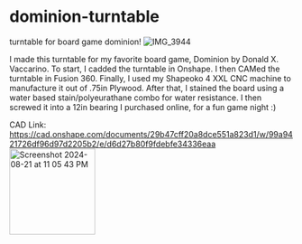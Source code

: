 # dominion-turntable
turntable for board game dominion!
![IMG_3944](https://github.com/user-attachments/assets/fa268424-9585-4dc8-a2b7-4c9f9dffcb27)


I made this turntable for my favorite board game, Dominion by Donald X. Vaccarino.
To start, I cadded the turntable in Onshape.
I then CAMed the turntable in Fusion 360.
Finally, I used my Shapeoko 4 XXL CNC machine to manufacture it out of .75in Plywood.
After that, I stained the board using a water based stain/polyeurathane combo for water resistance.
I then screwed it into a 12in bearing I purchased online, for a fun game night :)

CAD Link: https://cad.onshape.com/documents/29b47cff20a8dce551a823d1/w/99a9421726df96d97d2205b2/e/d6d27b80f9fdebfe34336eaa
<img width="152" alt="Screenshot 2024-08-21 at 11 05 43 PM" src="https://github.com/user-attachments/assets/6e42ea99-a87f-469e-bcf2-6470bcef5701">
